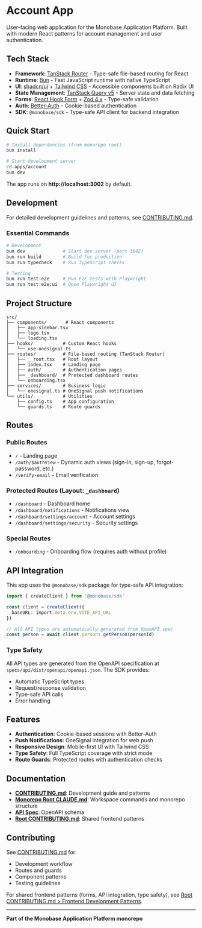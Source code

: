 # Account App

User-facing web application for the Monobase Application Platform. Built with modern React patterns for account management and user authentication.

## Tech Stack

- **Framework**: [TanStack Router](https://tanstack.com/router) - Type-safe file-based routing for React
- **Runtime**: [Bun](https://bun.sh) - Fast JavaScript runtime with native TypeScript
- **UI**: [shadcn/ui](https://ui.shadcn.com) + [Tailwind CSS](https://tailwindcss.com) - Accessible components built on Radix UI
- **State Management**: [TanStack Query v5](https://tanstack.com/query) - Server state and data fetching
- **Forms**: [React Hook Form](https://react-hook-form.com) + [Zod 4.x](https://zod.dev) - Type-safe validation
- **Auth**: [Better-Auth](https://better-auth.com) - Cookie-based authentication
- **SDK**: `@monobase/sdk` - Type-safe API client for backend integration

## Quick Start

```bash
# Install dependencies (from monorepo root)
bun install

# Start development server
cd apps/account
bun dev
```

The app runs on **http://localhost:3002** by default.

## Development

For detailed development guidelines and patterns, see [CONTRIBUTING.md](./CONTRIBUTING.md).

### Essential Commands

```bash
# Development
bun dev              # Start dev server (port 3002)
bun run build        # Build for production
bun run typecheck    # Run TypeScript checks

# Testing
bun run test:e2e     # Run E2E tests with Playwright
bun run test:e2e:ui  # Open Playwright UI
```

## Project Structure

```
src/
├── components/       # React components
│   ├── app-sidebar.tsx
│   ├── logo.tsx
│   └── loading.tsx
├── hooks/           # Custom React hooks
│   └── use-onesignal.ts
├── routes/          # File-based routing (TanStack Router)
│   ├── __root.tsx   # Root layout
│   ├── index.tsx    # Landing page
│   ├── auth/        # Authentication pages
│   ├── _dashboard/  # Protected dashboard routes
│   └── onboarding.tsx
├── services/        # Business logic
│   └── onesignal.ts # OneSignal push notifications
└── utils/           # Utilities
    ├── config.ts    # App configuration
    └── guards.ts    # Route guards
```

## Routes

### Public Routes
- `/` - Landing page
- `/auth/$authView` - Dynamic auth views (sign-in, sign-up, forgot-password, etc.)
- `/verify-email` - Email verification

### Protected Routes (Layout: `_dashboard`)
- `/dashboard` - Dashboard home
- `/dashboard/notifications` - Notifications view
- `/dashboard/settings/account` - Account settings
- `/dashboard/settings/security` - Security settings

### Special Routes
- `/onboarding` - Onboarding flow (requires auth without profile)

## API Integration

This app uses the `@monobase/sdk` package for type-safe API integration:

```typescript
import { createClient } from '@monobase/sdk'

const client = createClient({
  baseURL: import.meta.env.VITE_API_URL
})

// All API types are automatically generated from OpenAPI spec
const person = await client.persons.getPerson(personId)
```

### Type Safety

All API types are generated from the OpenAPI specification at `specs/api/dist/openapi/openapi.json`. The SDK provides:
- Automatic TypeScript types
- Request/response validation
- Type-safe API calls
- Error handling

## Features

- **Authentication**: Cookie-based sessions with Better-Auth
- **Push Notifications**: OneSignal integration for web push
- **Responsive Design**: Mobile-first UI with Tailwind CSS
- **Type Safety**: Full TypeScript coverage with strict mode
- **Route Guards**: Protected routes with authentication checks

## Documentation

- **[CONTRIBUTING.md](./CONTRIBUTING.md)**: Development guide and patterns
- **[Monorepo Root CLAUDE.md](../../CLAUDE.md)**: Workspace commands and monorepo structure
- **[API Spec](../../specs/api/dist/openapi/openapi.json)**: OpenAPI schema
- **[Root CONTRIBUTING.md](../../CONTRIBUTING.md)**: Shared frontend patterns

## Contributing

See [CONTRIBUTING.md](./CONTRIBUTING.md) for:
- Development workflow
- Routes and guards
- Component patterns
- Testing guidelines

For shared frontend patterns (forms, API integration, type safety), see [Root CONTRIBUTING.md > Frontend Development Patterns](../../CONTRIBUTING.md#frontend-development-patterns).

---

**Part of the Monobase Application Platform monorepo**

